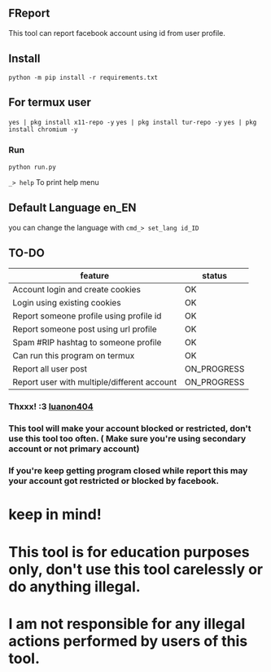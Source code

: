 ## FReport

This tool can report facebook account using id from user profile.

## Install

`python -m pip install -r requirements.txt`

## For termux user

`yes | pkg install x11-repo -y` `yes | pkg install tur-repo -y` `yes | pkg install chromium -y`

### Run

`python run.py`

`_> help` To print help menu

## Default Language en_EN

you can change the language with `cmd_> set_lang id_ID`

## TO-DO

| feature                                     | status      |
| ------------------------------------------- | ----------- |
| Account login and create cookies            | OK          |
| Login using existing cookies                | OK          |
| Report someone profile using profile id     | OK          |
| Report someone post using url profile       | OK          |
| Spam #RIP hashtag to someone profile        | OK          |
| Can run this program on termux              | OK          |
| Report all user post                        | ON_PROGRESS |
| Report user with multiple/different account | ON_PROGRESS |

### Thxxx! :3 [luanon404](https://github.com/luanon404/Selenium-On-Termux-Android)

### This tool will make your account blocked or restricted, don't use this tool too often. ( Make sure you're using secondary account or not primary account)

### If you're keep getting program closed while report this may your account got restricted or blocked by facebook.

# keep in mind!

# This tool is for education purposes only, don't use this tool carelessly or do anything illegal.

# I am not responsible for any illegal actions performed by users of this tool.
